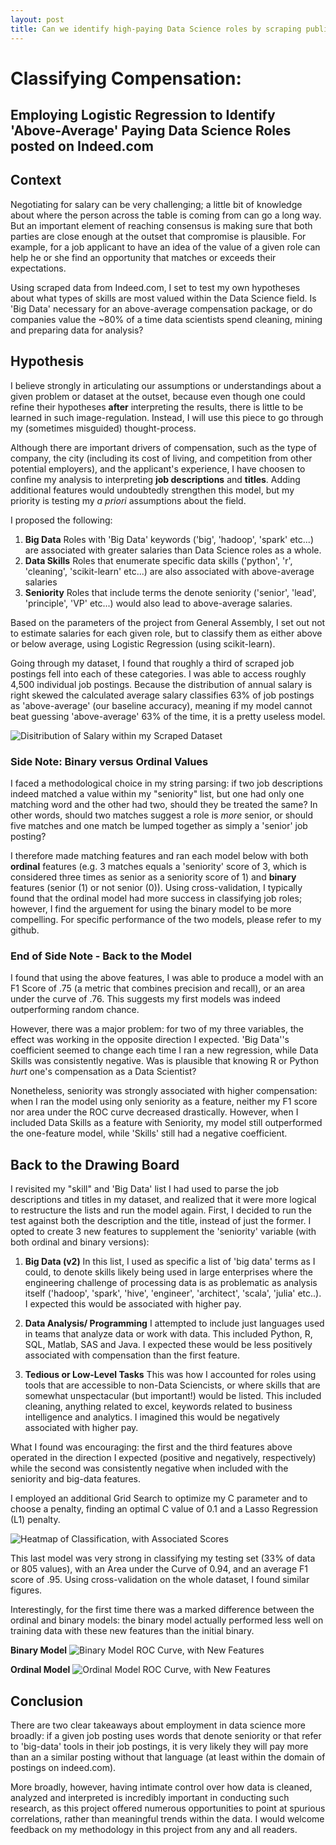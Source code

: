 ```yaml
---
layout: post
title: Can we identify high-paying Data Science roles by scraping public job descriptions?
---
```


# Classifying Compensation:
## Employing Logistic Regression to Identify 'Above-Average' Paying Data Science Roles posted on Indeed.com

## Context

Negotiating for salary can be very challenging; a little bit of knowledge about where the person across the table is coming from can go a long way. But an important element of reaching consensus is making sure that both parties are close enough at the outset that compromise is plausible. For example, for a job applicant to have an idea of the value of a given role can help he or she find an opportunity that matches or exceeds their expectations.

Using scraped data from Indeed.com, I set to test my own hypotheses about what types of skills are most valued within the Data Science field. Is 'Big Data' necessary for an above-average compensation package, or do companies value the ~80% of a time data scientists spend cleaning, mining and preparing data for analysis?

## Hypothesis

I believe strongly in articulating our assumptions or understandings about a given problem or dataset at the outset, because even though one could refine their hypotheses **after** interpreting the results, there is little to be learned in such image-regulation. Instead, I will use this piece to go through my (sometimes misguided) thought-process.

Although there are important drivers of compensation, such as the type of company, the city (including its cost of living, and competition from other potential employers), and the applicant's experience, I have choosen to confine my analysis to interpreting **job descriptions** and **titles**. Adding additional features would undoubtedly strengthen this model, but my priority is testing my _a priori_ assumptions about the field.

I proposed the following:
1. **Big Data** Roles with 'Big Data' keywords ('big', 'hadoop', 'spark' etc...) are associated with greater salaries than Data Science roles as a whole.
1. **Data Skills** Roles that enumerate specific data skills ('python', 'r', 'cleaning', 'scikit-learn' etc...) are also associated with above-average salaries
1. **Seniority** Roles that include terms the denote seniority ('senior', 'lead', 'principle', 'VP' etc...) would also lead to above-average salaries.

Based on the parameters of the project from General Assembly, I set out not to estimate salaries for each given role, but to classify them as either above or below average, using Logistic Regression (using scikit-learn).

Going through my dataset, I found that roughly a third of scraped job postings fell into each of these categories. I was able to access roughly 4,500 individual job postings. Because the distribution of annual salary is right skewed the calculated average salary classifies 63% of job postings as 'above-average' (our baseline accuracy), meaning if my model cannot beat guessing 'above-average' 63% of the time, it is a pretty useless model.

![Disitribution of Salary within my Scraped Dataset](https://raw.githubusercontent.com/hudsonrio/hudsonrio.github.io/master/images/blog%20posts/images_proj4/salary_hist.jpg?raw=true "Distribution of Listed Salary (Indeed.com)")

### Side Note: Binary versus Ordinal Values

I faced a methodological choice in my string parsing: if two job descriptions indeed matched a value within my "seniority" list, but one had only one matching word and the other had two, should they be treated the same? In other words, should two matches suggest a role is _more_ senior, or should five matches and one match be lumped together as simply a 'senior' job posting?

I therefore made matching features and ran each model below with both **ordinal** features (e.g. 3 matches equals a 'seniority' score of 3, which is considered three times as senior as a seniority score of 1) and **binary** features (senior (1) or not senior (0)). Using cross-validation, I typically found that the ordinal model had more success in classifying job roles; however, I find the arguement for using the binary model to be more compelling. For specific performance of the two models, please refer to my github.

### End of Side Note - Back to the Model


I found that using the above features, I was able to produce a model with an F1 Score of .75 (a metric that combines precision and recall), or an area under the curve of .76. This suggests my first models was indeed outperforming random chance.

However, there was a major problem: for two of my three variables, the effect was working in the opposite direction I expected. 'Big Data''s coefficient seemed to change each time I ran a new regression, while Data Skills was consistently negative. Was is plausible that knowing R or Python _hurt_ one's compensation as a Data Scientist?

Nonetheless, seniority was strongly associated with higher compensation: when I ran the model using only seniority as a feature, neither my F1 score nor area under the ROC curve decreased drastically. However, when I included Data Skills as a feature with Seniority, my model still outperformed the one-feature model, while 'Skills' still had a negative coefficient.

## Back to the Drawing Board

I revisited my "skill" and 'Big Data' list I had used to parse the job descriptions and titles in my dataset, and realized that it were more logical to restructure the lists and run the model again. First, I decided to run the test against both the description and the title, instead of just the former. I opted to create 3 new features to supplement the 'seniority' variable (with both ordinal and binary versions):

1. **Big Data (v2)** In this list, I used as specific a list of 'big data' terms as I could, to denote skills likely being used in large enterprises where the engineering challenge of processing data is as problematic as analysis itself ('hadoop', 'spark', 'hive', 'engineer', 'architect', 'scala', 'julia' etc..). I expected this would be associated with higher pay.

1. **Data Analysis/ Programming** I attempted to include just languages used in teams that analyze data or work with data. This included Python, R, SQL, Matlab, SAS and Java. I expected these would be less positively associated with compensation than the first feature.

1. **Tedious or Low-Level Tasks** This was how I accounted for roles using tools that are accessible to non-Data Sciencists, or where skills that are somewhat unspectacular (but important!) would be listed. This included cleaning, anything related to excel, keywords related to business intelligence and analytics. I imagined this would be negatively associated with higher pay.

What I found was encouraging: the first and the third features above operated in the direction I expected (positive and negatively, respectively) while the second was consistently negative when included with the seniority and big-data features.

I employed an additional Grid Search to optimize my C parameter and to choose a penalty, finding an optimal C value of 0.1 and a Lasso Regression (L1) penalty.

![Heatmap of Classification, with Associated Scores](https://raw.githubusercontent.com/hudsonrio/hudsonrio.github.io/master/images/blog%20posts/images_proj4/jupyter_lookin.jpg?raw=true "A Look Into Jupyter Notebook Output")

This last model was very strong in classifying my testing set (33% of data or 805 values), with an Area under the Curve of 0.94, and an average F1 score of .95. Using cross-validation on the whole dataset, I found similar figures.

Interestingly, for the first time there was a marked difference between the ordinal and binary models: the binary model actually performed less well on training data with these new features than the initial binary.


**Binary Model**
![Binary Model ROC Curve, with New Features](https://raw.githubusercontent.com/hudsonrio/hudsonrio.github.io/master/images/blog%20posts/images_proj4/binary_model_ROC.jpg?raw=true "Binary Model With New Features ROC Curve")

**Ordinal Model**
![Ordinal Model ROC Curve, with New Features](https://raw.githubusercontent.com/hudsonrio/hudsonrio.github.io/master/images/blog%20posts/images_proj4/ordinal_model_ROC.jpg?raw=true "Ordinal Model With New Features ROC Curve")


## Conclusion

There are two clear takeaways about employment in data science more broadly: if a given job posting uses words that denote seniority or that refer to 'big-data' tools in their job postings, it is very likely they will pay more than an a similar posting without that language (at least within the domain of postings on indeed.com).

More broadly, however, having intimate control over how data is cleaned, analyzed and interpreted is incredibly important in conducting such research, as this project offered numerous opportunities to point at spurious correlations, rather than meaningful trends within the data. I would welcome feedback on my methodology in this project from any and all readers.
